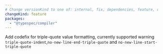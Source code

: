 ```yaml
---
# Change versionKind to one of: internal, fix, dependencies, feature, deprecation, breaking
changeKind: feature
packages:
  - "@typespec/compiler"
---
```


Add codefix for triple-quote value formatting, currently supported warning `triple-quote-indent`,`no-new-line-end-triple-quote` and `no-new-line-start-triple-quote`
